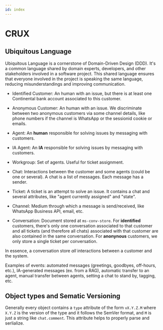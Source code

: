 ```yaml
---
id: index
---
```


# CRUX

## Ubiquitous Language

Ubiquitous Language is a cornerstone of Domain-Driven Design (DDD). It's a common language shared by domain experts, developers, and other stakeholders involved in a software project. This shared language ensures that everyone involved in the project is speaking the same language, reducing misunderstandings and improving communication.

* Identified Customer: An human with an issue, but there is at least one Continental bank account associated to this customer.

* Anonymous Customer: An human with an issue. We discriminate between two anonymous customers via some channel details, like phone numbers if the channel is WhatsApp or the sessionid cookie or emails.

* Agent: An **human** responsible for solving issues by messaging with customers.

* IA Agent: An **IA** responsible for solving issues by messaging with customers.

* Workgroup: Set of agents. Useful for ticket assignment.

* Chat: Interactions between the customer and some agents (could be one or several). A chat is a list of messages. Each message has a sender.

* Ticket: A ticket is an attempt to solve an issue. It contains a chat and several attributes, like "agent currently assigned" and "state".

* Channel: Medium through which a message is send/received, like WhatsApp Business API, email, etc.

* Conversation: Document stored at `ms-conv-store`. For **identified** customers, there's only one conversation associated to that customer and all tickets (and therefore all chats) associated with that customer are also contained in the same conversation. For **anonynous** customers, we only store a single ticket per conversation.

In essence, a conversation store *all* interactions between a customer and the system.

Examples of events: automated messages (greetings, goodbyes, off-hours, etc.), IA-generated messages (ex. from a RAG), automatic transfer to an agent, manual transfer between agents, setting a chat to stand by, tagging, etc.

## Object types and Sematic Versioning

Generally every object contains a `type` attribute of the form `vX.Y.Z.M` where `X.Y.Z` is the version of the type and it follows the SemVer format, and `M` is just a string like `chat.comment`. This attribute helps to properly parse and serlialize.
